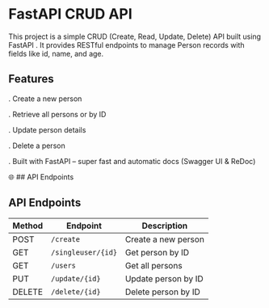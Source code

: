 # FastAPI CRUD API
This project is a simple CRUD (Create, Read, Update, Delete) API built using FastAPI
. It provides RESTful endpoints to manage Person records with fields like id, name, and age.

## Features

. Create a new person

. Retrieve all persons or by ID

. Update person details

. Delete a person

. Built with FastAPI – super fast and automatic docs (Swagger UI & ReDoc)

🌐 ## API Endpoints

## API Endpoints

| Method | Endpoint           | Description        |
|--------|--------------------|--------------------|
| POST   | `/create`          | Create a new person |
| GET    | `/singleuser/{id}` | Get person by ID   |
| GET    | `/users`           | Get all persons    |
| PUT    | `/update/{id}`     | Update person by ID |
| DELETE | `/delete/{id}`     | Delete person by ID |


